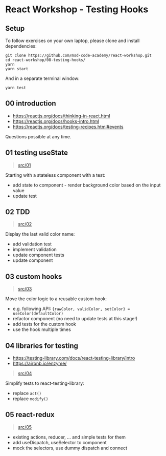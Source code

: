 # React Workshop - Testing Hooks

## Setup

To follow exercises on your own laptop, please clone and install dependencies:

```
git clone https://github.com/msd-code-academy/react-workshop.git
cd react-workshop/08-testing-hooks/
yarn
yarn start
```

And in a separate terminal window:
```
yarn test
```

## 00 introduction

- https://reactjs.org/docs/thinking-in-react.html
- https://reactjs.org/docs/hooks-intro.html
- https://reactjs.org/docs/testing-recipes.html#events

Questions possible at any time.


## 01 testing useState
> [src/01](src/01)

Starting with a stateless component with a test:
- add state to component - render background color based on the input value
- update test


## 02 TDD
> [src/02](src/02)

Display the last valid color name:
- add validation test
- implement validation
- update component tests
- update component


## 03 custom hooks
> [src/03](src/03)

Move the color logic to a reusable custom hook:
- e.g. following API: `{rawColor, validColor, setColor} = useColor(defaultColor)`
- refactor component (no need to update tests at this stage!)
- add tests for the custom hook
- use the hook multiple times


## 04 libraries for testing
- https://testing-library.com/docs/react-testing-library/intro
- https://airbnb.io/enzyme/

> [src/04](src/04)

Simplify tests to react-testing-library:
- replace `act()`
- replace `modify()`


## 05 react-redux
> [src/05](src/05)

- existing actions, reducer, ... and simple tests for them
- add useDispatch, useSelector to component
- mock the selectors, use dummy dispatch and connect

